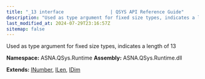 ```yaml
---
title: "_13 interface                 | QSYS API Reference Guide"
description: "Used as type argument for fixed size types, indicates a length of 13  "
last_modified_at: 2024-07-29T23:16:57Z
sitemap: false
---
```


Used as type argument for fixed size types, indicates a length of 13 

**Namespace:** ASNA.QSys.Runtime
**Assembly:** ASNA.QSys.Runtime.dll

**Extends:** [INumber](/reference/runtime/qsys-runtime/i-number.html), [ILen](/reference/runtime/qsys-runtime/i-len.html), [IDim](/reference/runtime/qsys-runtime/i-dim.html)
<br>
<br>
